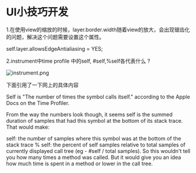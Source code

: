# UI小技巧开发

1.在使用view的缩放的时候，layer.border.width随着view的放大，会出现锯齿化的问题，解决这个问题需要设置这个属性。

self.layer.allowsEdgeAntialiasing = YES;

2.instrument中time profile 中的self, \#self,%self各代表什么 ?

![instrument.png](http://ww3.sinaimg.cn/small/937882b5gw1f5bufg4y6ej20cc0853zu.jpg)

下面引用了一下网上的具体内容

Self is "The number of times the symbol calls itself." according to the Apple Docs on the Time Profiler.

From the way the numbers look though, it seems self is the summed duration of samples that had this symbol at the bottom of its stack trace. That would make:

self: the number of samples where this symbol was at the bottom of the stack trace % self: the percent of self samples relative to total samples of currently displayed call tree \(eg - \#self / total samples\). So this wouldn't tell you how many times a method was called. But it would give you an idea how much time is spent in a method or lower in the call tree.

